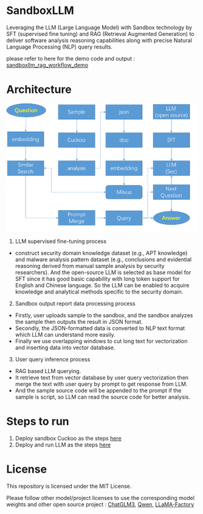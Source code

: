 # SandboxLLM
Leveraging the LLM (Large Language Model) with Sandbox technology by SFT (supervised fine tuning) and RAG (Retrieval Augmented Generation) to deliver software analysis reasoning capabilities along with precise Natural Language Processing (NLP) query results.

please refer to here for the demo code and output : [sandboxllm_rag_workflow_demo](llm/sandboxllm_rag_workflow_demo.ipynb)

# Architecture

![alt tag](llm/sandboxllm_design.png)

1. LLM supervised fine-tuning process
- construct security domain knowledge dataset (e.g., APT knowledge) and malware analysis pattern dataset (e.g., conclusions and evidential reasoning derived from manual sample analysis by security researchers). And the open-source LLM is selected as base model for SFT since it has good basic capability with long token support for English and Chinese language. So the LLM can be enabled to acquire knowledge and analytical methods specific to the security domain.
2. Sandbox output report data processing process
- Firstly, user uploads sample to the sandbox, and the sandbox analyzes the sample then outputs the result in JSON format.
- Secondly, the JSON-formatted data is converted to NLP text format which LLM can understand more easily.
- Finally we use overlapping windows to cut long text for vectorization and inserting data into vector database.
3. User query inference process
- RAG based LLM querying.
- It retrieve text from vector database by user query vectorization then merge the text with user query by prompt to get response from LLM.
- And the sample source code will be appended to the prompt if the sample is script, so LLM can read the source code for better analysis. 


# Steps to run 

1. Deploy sandbox Cuckoo as the steps [here](sandbox/readme.md)
2. Deploy and run LLM as the steps [here](llm/readme.md)


# License
This repository is licensed under the MIT License.

Please follow other model/project licenses to use the corresponding model weights and other open source project : [ChatGLM3](https://github.com/THUDM/ChatGLM3/blob/main/LICENSE), [Qwen](https://github.com/QwenLM/Qwen/blob/main/Tongyi%20Qianwen%20LICENSE%20AGREEMENT), [LLaMA-Factory](https://github.com/hiyouga/LLaMA-Factory)



